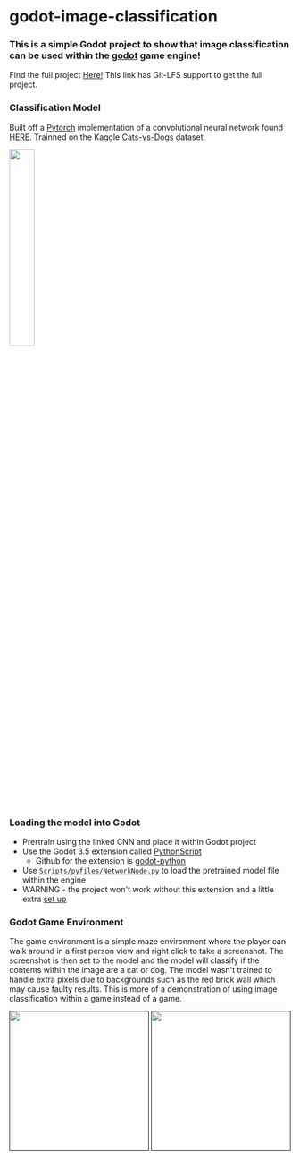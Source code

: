 # godot-image-classification

### This is a simple Godot project to show that image classification can be used within the [godot](https://godotengine.org/) game engine!
Find the full project [Here!](https://gitlab.com/angel-721/godot-code-camp) This link has Git-LFS support to get the full project.

### Classification Model
Built off a [Pytorch](https://pytorch.org/) implementation of a convolutional neural network found [HERE](https://github.com/angel-721/image-classifier-cnn).
Trainned on the Kaggle [Cats-vs-Dogs](https://www.kaggle.com/datasets/shaunthesheep/microsoft-catsvsdogs-dataset) dataset.

<a href="https://github.com/angel-721/image-classifier-cnn"><img height="30%" src="https://github.com/angel-721/godot-image-classification/assets/75283919/15de0932-1638-43a6-951c-90c224263061"></a>

### Loading the model into Godot
- Prertrain using the linked CNN and place it within Godot project
- Use the Godot 3.5 extension called [PythonScript](https://godotengine.org/asset-library/asset/179)
  - Github for the extension is [godot-python](https://github.com/touilleMan/godot-python?tab=readme-ov-file)
- Use [```Scripts/pyfiles/NetworkNode.py```](https://github.com/angel-721/godot-image-classifcation/blob/main/Scripts/pyfiles/NetworkNode.py) to load the pretrained model file within the engine
- WARNING - the project won't work without this extension and a little extra [set up](https://github.com/angel-721/godot-image-classification/blob/main/Docs/setup.md)

### Godot Game Environment
The game environment is a simple maze environment where the player can walk around in a first person view and right click to take a screenshot.
The screenshot is then set to the model and the model will classify if the contents within the image are a cat or dog.
The model wasn't trained to handle extra pixels due to backgrounds such as the red brick wall which may cause faulty results.
This is more of a demonstration of using image classification within a game instead of a game.

<a href=""><img height="250px" src="https://github.com/angel-721/godot-image-classification/assets/75283919/fb6a9e6d-54fe-4bd3-a1fd-e95d86cb0717"></a>
<a href=""><img height="250px" src="https://github.com/angel-721/godot-image-classification/assets/75283919/ff536ae7-b133-4960-beee-e24391d5e1f6"></a> 
